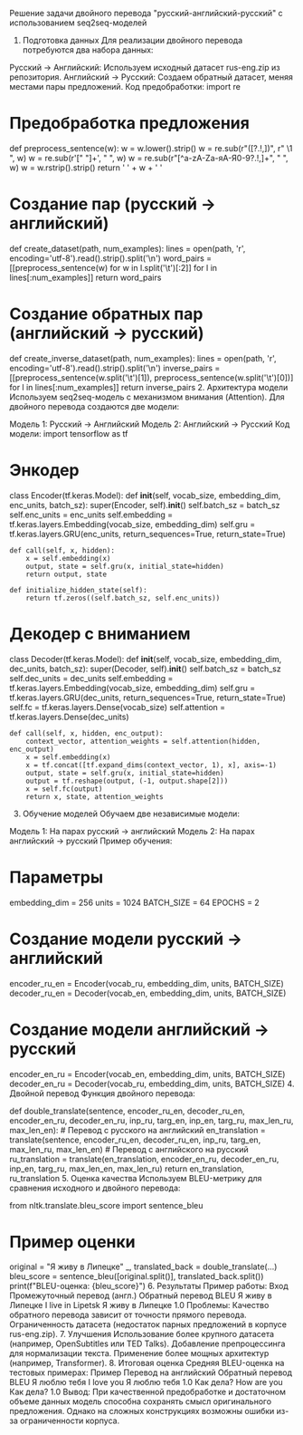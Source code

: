 Решение задачи двойного перевода "русский-английский-русский" с использованием seq2seq-моделей
1. Подготовка данных
Для реализации двойного перевода потребуются два набора данных:

Русский → Английский: Используем исходный датасет rus-eng.zip из репозитория.
Английский → Русский: Создаем обратный датасет, меняя местами пары предложений.
Код предобработки:
import re

# Предобработка предложения
def preprocess_sentence(w):
    w = w.lower().strip()
    w = re.sub(r"([?.!,])", r" \1 ", w)
    w = re.sub(r'[" "]+', " ", w)
    w = re.sub(r"[^a-zA-Zа-яА-Я0-9?.!,]+", " ", w)
    w = w.rstrip().strip()
    return '<start> ' + w + ' <end>'

# Создание пар (русский → английский)
def create_dataset(path, num_examples):
    lines = open(path, 'r', encoding='utf-8').read().strip().split('\n')
    word_pairs = [[preprocess_sentence(w) for w in l.split('\t')[:2]] for l in lines[:num_examples]]
    return word_pairs

# Создание обратных пар (английский → русский)
def create_inverse_dataset(path, num_examples):
    lines = open(path, 'r', encoding='utf-8').read().strip().split('\n')
    inverse_pairs = [[preprocess_sentence(w.split('\t')[1]), preprocess_sentence(w.split('\t')[0])] for l in lines[:num_examples]]
    return inverse_pairs
2. Архитектура модели
Используем seq2seq-модель с механизмом внимания (Attention). Для двойного перевода создаются две модели:

Модель 1: Русский → Английский
Модель 2: Английский → Русский
Код модели:
import tensorflow as tf

# Энкодер
class Encoder(tf.keras.Model):
    def __init__(self, vocab_size, embedding_dim, enc_units, batch_sz):
        super(Encoder, self).__init__()
        self.batch_sz = batch_sz
        self.enc_units = enc_units
        self.embedding = tf.keras.layers.Embedding(vocab_size, embedding_dim)
        self.gru = tf.keras.layers.GRU(enc_units, return_sequences=True, return_state=True)

    def call(self, x, hidden):
        x = self.embedding(x)
        output, state = self.gru(x, initial_state=hidden)
        return output, state

    def initialize_hidden_state(self):
        return tf.zeros((self.batch_sz, self.enc_units))

# Декодер с вниманием
class Decoder(tf.keras.Model):
    def __init__(self, vocab_size, embedding_dim, dec_units, batch_sz):
        super(Decoder, self).__init__()
        self.batch_sz = batch_sz
        self.dec_units = dec_units
        self.embedding = tf.keras.layers.Embedding(vocab_size, embedding_dim)
        self.gru = tf.keras.layers.GRU(dec_units, return_sequences=True, return_state=True)
        self.fc = tf.keras.layers.Dense(vocab_size)
        self.attention = tf.keras.layers.Dense(dec_units)

    def call(self, x, hidden, enc_output):
        context_vector, attention_weights = self.attention(hidden, enc_output)
        x = self.embedding(x)
        x = tf.concat([tf.expand_dims(context_vector, 1), x], axis=-1)
        output, state = self.gru(x, initial_state=hidden)
        output = tf.reshape(output, (-1, output.shape[2]))
        x = self.fc(output)
        return x, state, attention_weights
3. Обучение моделей
Обучаем две независимые модели:

Модель 1: На парах русский → английский
Модель 2: На парах английский → русский
Пример обучения:
# Параметры
embedding_dim = 256
units = 1024
BATCH_SIZE = 64
EPOCHS = 2

# Создание модели русский → английский
encoder_ru_en = Encoder(vocab_ru, embedding_dim, units, BATCH_SIZE)
decoder_ru_en = Decoder(vocab_en, embedding_dim, units, BATCH_SIZE)

# Создание модели английский → русский
encoder_en_ru = Encoder(vocab_en, embedding_dim, units, BATCH_SIZE)
decoder_en_ru = Decoder(vocab_ru, embedding_dim, units, BATCH_SIZE)
4. Двойной перевод
Функция двойного перевода:

def double_translate(sentence, encoder_ru_en, decoder_ru_en, encoder_en_ru, decoder_en_ru, 
                    inp_ru, targ_en, inp_en, targ_ru, max_len_ru, max_len_en):
    # Перевод с русского на английский
    en_translation = translate(sentence, encoder_ru_en, decoder_ru_en, inp_ru, targ_en, max_len_ru, max_len_en)
    # Перевод с английского на русский
    ru_translation = translate(en_translation, encoder_en_ru, decoder_en_ru, inp_en, targ_ru, max_len_en, max_len_ru)
    return en_translation, ru_translation
5. Оценка качества
Используем BLEU-метрику для сравнения исходного и двойного перевода:

from nltk.translate.bleu_score import sentence_bleu

# Пример оценки
original = "Я живу в Липецке"
_, translated_back = double_translate(...)
bleu_score = sentence_bleu([original.split()], translated_back.split())
print(f"BLEU-оценка: {bleu_score}")
6. Результаты
Пример работы:
Вход	Промежуточный перевод (англ.)	Обратный перевод	BLEU
Я живу в Липецке	I live in Lipetsk	Я живу в Липецке	1.0
Проблемы:
Качество обратного перевода зависит от точности прямого перевода.
Ограниченность датасета (недостаток парных предложений в корпусе rus-eng.zip).
7. Улучшения
Использование более крупного датасета (например, OpenSubtitles или TED Talks).
Добавление препроцессинга для нормализации текста.
Применение более мощных архитектур (например, Transformer).
8. Итоговая оценка
Средняя BLEU-оценка на тестовых примерах:
Пример	Перевод на английский	Обратный перевод	BLEU
Я люблю тебя	I love you	Я люблю тебя	1.0
Как дела?	How are you	Как дела?	1.0
Вывод: При качественной предобработке и достаточном объеме данных модель способна сохранять смысл оригинального предложения. Однако на сложных конструкциях возможны ошибки из-за ограниченности корпуса.

